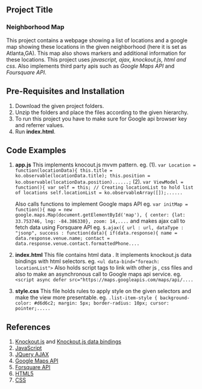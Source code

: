 ## Project Title
### Neighborhood Map
This project contains a webpage showing a list of locations and a google map showing these locations in the given neighborhood (here it is set as Atlanta,GA). This map also shows markers and additional information for these locations.
This project uses *javascript, ajax, knockout.js, html and css*. Also implements third party apis such as *Google Maps API* and *Foursquare API*.

## Pre-Requisites and Installation
1. Download the given project folders.
2. Unzip the folders and place the files according to the given hierarchy.
3. To run this project you have to make sure for Google api browser key and referrer values.
4. Run **index.html**.

## Code Examples 
1) **app.js** 
    This implements knocout.js mvvm pattern.
    eg. (1). `var Location = function(locationData){
    this.title = ko.observable(locationData.title);
    this.position = ko.observable(locationData.position)......;`
        (2). `var ViewModel = function(){
    var self = this;
    // Creating locationList to hold list of locations
    self.locationList = ko.observableArray([]);......`
    
    Also calls functions to implement Google maps API 
    eg. `var initMap = function(){
    map = new google.maps.Map(document.getElementById('map'), {
           center: {lat: 33.753746, lng: -84.386330},
           zoom: 14,....`
    and makes ajax call to fetch data using Forsquare API 
    eg. `$.ajax({
        url : url,
        dataType : "jsonp",
        success : function(data){
           if(data.response){
               name = data.response.venue.name;
               contact = data.response.venue.contact.formattedPhone....`
            
2. **index.html**
    This file contains html data . It implements knockout.js data bindings with html selectors. 
    eg. `<ul data-bind="foreach: locationList">`
    Also holds script tags to link with other js , css files and also to make an asynchronous call to Google maps api service.
    eg. `<script async defer src="https://maps.googleapis.com/maps/api/....`

3. **style.css**
    This file holds rules to apply style on the given selectors and make the view more presentable.
    eg. `.list-item-style {
    background-color: #d6d6c2;
    margin: 5px;
    border-radius: 10px;
    cursor: pointer;.....`

## References 
1. [Knockout.js](http://knockoutjs.com/) and [Knockout.js data bindings](http://knockoutjs.com/documentation/introduction.html)
2. [JavaScript](https://developer.mozilla.org/en-US/docs/Web/JavaScript/Reference)
3. [JQuery AJAX](http://api.jquery.com/jquery.ajax/)
4. [Google Maps API](https://developers.google.com/maps/documentation/javascript/)
5. [Forsquare API](https://developer.foursquare.com/docs)
6. [HTML5](https://www.w3schools.com/html/html5_intro.asp)
7. [CSS](https://www.w3schools.com/css/)


